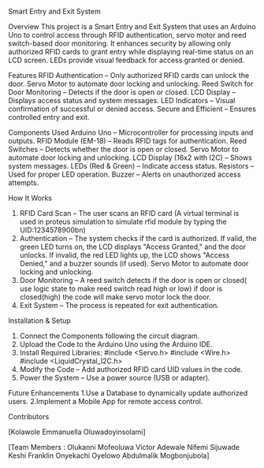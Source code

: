 Smart Entry and Exit System

Overview
This project is a Smart Entry and Exit System that uses an Arduino Uno to control access through RFID authentication, servo motor and reed switch-based door monitoring. It enhances security by allowing only authorized RFID cards to grant entry while displaying real-time status on an LCD screen. LEDs provide visual feedback for access granted or denied.

Features
RFID Authentication – Only authorized RFID cards can unlock the door.
 Servo Motor to automate door locking and unlocking.
Reed Switch for Door Monitoring – Detects if the door is open or closed.
LCD Display – Displays access status and system messages.
LED Indicators – Visual confirmation of successful or denied access.
Secure and Efficient – Ensures controlled entry and exit.

Components Used
Arduino Uno – Microcontroller for processing inputs and outputs.
RFID Module (EM-18) – Reads RFID tags for authentication.
Reed Switches – Detects whether the door is open or closed.
 Servo Motor to automate door locking and unlocking.
LCD Display (16x2 with I2C) – Shows system messages.
LEDs (Red & Green) – Indicate access status.
Resistors – Used for proper LED operation.
Buzzer – Alerts on unauthorized access attempts.

How It Works
1. RFID Card Scan – The user scans an RFID card (A virtual terminal is used in proteus simulation to simulate rfid module by typing the UID:1234578900bn)
2. Authentication – The system checks if the card is authorized.
If valid, the green LED turns on, the LCD displays "Access Granted," and the door unlocks.
If invalid, the red LED lights up, the LCD shows "Access Denied," and a buzzer sounds (if used).
 Servo Motor to automate door locking and unlocking.
4. Door Monitoring – A reed switch detects if the door is open or closed( use logic state to make reed switch read high or low) if door is closed(high) the code will make servo motor lock the door.
5. Exit System – The process is repeated for exit authentication.

Installation & Setup
1. Connect the Components following the circuit diagram.
2. Upload the Code to the Arduino Uno using the Arduino IDE.
3. Install Required Libraries:
#include <Servo.h>
#include <Wire.h>
#include <LiquidCrystal_I2C.h>
4. Modify the Code – Add authorized RFID card UID values in the code.
5. Power the System – Use a power source (USB or adapter).
   
Future Enhancements
1.Use a Database to dynamically update authorized users.
2.Implement a Mobile App for remote access control.

Contributors

[Kolawole Emmanuella Oluwadoyinsolami]

[Team Members :
Olukanni Mofeoluwa Victor
Adewale Nifemi Sijuwade
Keshi Franklin Onyekachi
Oyelowo Abdulmalik Mogbonjubola]


